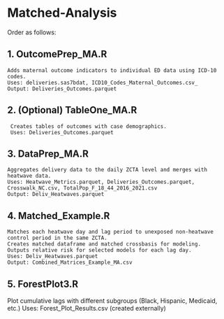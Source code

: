 # Matched-Analysis

Order as follows: 

## 1. OutcomePrep_MA.R
    Adds maternal outcome indicators to individual ED data using ICD-10 codes. 
    Uses: deliveries.sas7bdat, ICD10_Codes_Maternal_Outcomes.csv_
    Output: Deliveries_Outcomes.parquet
## 2. (Optional) TableOne_MA.R
     Creates tables of outcomes with case demographics.
     Uses: Deliveries_Outcomes.parquet
## 3. DataPrep_MA.R
    Aggregates delivery data to the daily ZCTA level and merges with heatwave data. 
    Uses: Heatwave_Metrics.parquet, Deliveries_Outcomes.parquet, Crosswalk_NC.csv, TotalPop_F_18_44_2016_2021.csv
    Output: Deliv_Heatwaves.parquet
## 4. Matched_Example.R
    Matches each heatwave day and lag period to unexposed non-heatwave control period in the same ZCTA.
    Creates matched dataframe and matched crossbasis for modeling.
    Outputs relative risk for selected models for each lag day. 
    Uses: Deliv_Heatwaves.parquet
    Output: Combined_Matrices_Example_MA.csv
## 5. ForestPlot3.R
   Plot cumulative lags with different subgroups (Black, Hispanic, Medicaid, etc.)
   Uses: Forest_Plot_Results.csv (created externally)
